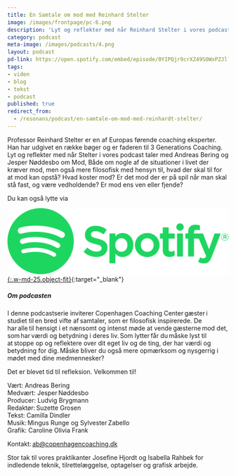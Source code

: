 ```yaml
---
title: En Samtale om mod med Reinhard Stelter
image: /images/frontpage/pc-6.png
description: 'Lyt og reflekter med når Reinhard Stelter i vores podcast taler med Andreas Bering og Jesper Nøddesbo om Mod, Både om nogle af de situationer i livet der kræver mod, men også mere filosofisk med hensyn til, hvad der skal til for at mod kan opstå? Lyt med her.'
category: podcast
meta-image: /images/podcasts/4.png
layout: podcast
pd-link: https://open.spotify.com/embed/episode/0YIPQjr9crXZ49SOWxPZJl?utm_source=generator
tags:
- viden
- blog
- tekst
- podcast
published: true
redirect_from:
  - /resonans/podcast/en-samtale-om-mod-med-reinhardt-stelter/
---
```


Professor Reinhard Stelter er en af Europas førende coaching eksperter. Han har udgivet en række bøger og er faderen til 3 Generations Coaching. Lyt og reflekter med når Stelter i vores podcast taler med Andreas Bering og Jesper Nøddesbo om Mod, Både om nogle af de situationer i livet der kræver mod, men også mere filosofisk med hensyn til, hvad der skal til for at mod kan opstå?  Hvad koster mod? Er det mod der er på spil når man skal stå fast, og være vedholdende? Er mod ens ven eller fjende?

Du kan også lytte via

[![Lyt til SamtaleRummet via Spotify](/images/podcasts/spotify.png "Lyt til SamtaleRummet via Spotify"){:.w-md-25.object-fit}](https://open.spotify.com/episode/0YIPQjr9crXZ49SOWxPZJl){:target="_blank"}

##### Om podcasten

I denne podcastserie inviterer Copenhagen Coaching Center gæster i studiet til en bred vifte af samtaler, som er filosofisk inspirerede. De har alle til hensigt i et nænsomt og intenst møde at vende gæsterne mod det, som har værdi og betydning i deres liv. Som lytter får du måske lyst til at stoppe op og reflektere over dit eget liv og de ting, der har værdi og betydning for dig. Måske bliver du også mere opmærksom og nysgerrig i mødet med dine medmennesker?

Det er blevet tid til refleksion. Velkommen til!  

Vært: Andreas Bering<br>
Medvært: Jesper Nøddesbo<br>
Producer: Ludvig Brygmann<br>
Redaktør: Suzette Grosen<br>
Tekst: Camilla Dindler<br>
Musik: Mingus Runge og Sylvester Zabello<br>
Grafik: Caroline Olivia Frank

Kontakt: ab@copenhagencoaching.dk

Stor tak til vores praktikanter Josefine Hjordt og Isabella Rahbek for indledende teknik, tilrettelæggelse, optagelser og grafisk arbejde.